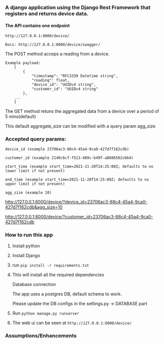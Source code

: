 ### A django application using the Django Rest Framework that registers and returns device data.

#### The API contains one endpoint

    http://127.0.0.1:8000/device/

    Docs: http://127.0.0.1:8000/device/swagger/

The POST method acceps a reading from a device.

    Example payload:
        [
            {
                "timestamp": "RFC3339 Datetime string",
                "reading": float,
                "device_id": "UUIDv4 string",
                "customer_id": "UUIDv4 string"
            },
        ...
        ]


The GET method retuns the aggregated data from a device over a period of 5 mins(default)

This default aggregate_size can be modified with a query param agg_size



### Accepted query params: 

    device_id (example 23706ac3-88c4-45a4-9ca0-427d7f162cdb)

    customer_id (example 2140c6cf-f513-489c-b49f-a8686582c664)

    start_time (example start_time=2021-11-20T14:25:00Z; defaults to no lower limit if not present)

    end_time (example start_time=2021-11-20T14:25:00Z; defaults to no upper limit if not present)

    agg_size (example 10)

http://127.0.0.1:8000/device/?device_id=23706ac3-88c4-45a4-9ca0-427d7f162cdb&agg_size=10

http://127.0.0.1:8000/device/?customer_id=23706ac3-88c4-45a4-9ca0-427d7f162cdb


### How to run this app


1. Install python

2. Install Django

3. run `pip install -r requirements.txt`

4. This will install all the required dependencies

    Database connection

    The app uses a postgres DB, default schema to work.

    Please update the DB configs in the settings.py -> DATABASE part

5. Run `python manage.py runserver`

6. The web ui can be seen at `http://127.0.0.1:8000/device/`

### Assumptions/Enhancements